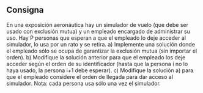 ## Consigna

En una exposición aeronáutica hay un simulador de vuelo (que debe ser usado con
exclusión mutua) y un empleado encargado de administrar su uso. Hay P personas que
esperan a que el empleado lo deje acceder al simulador, lo usa por un rato y se retira.
a) Implemente una solución donde el empleado sólo se ocupa de garantizar la exclusión
mutua (sin importar el orden).
b) Modifique la solución anterior para que el empleado los deje acceder según el orden de
su identificador (hasta que la persona i no lo haya usado, la persona i+1 debe esperar).
c) Modifique la solución a) para que el empleado considere el orden de llegada para dar
acceso al simulador.
Nota: cada persona usa sólo una vez el simulador.